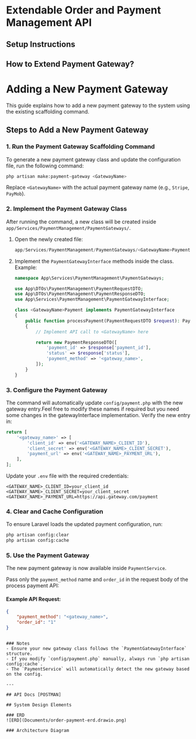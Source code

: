 # Extendable Order and Payment Management API

## Setup Instructions

## How to Extend Payment Gateway?
# Adding a New Payment Gateway

This guide explains how to add a new payment gateway to the system using the existing scaffolding command.

## Steps to Add a New Payment Gateway

### 1. Run the Payment Gateway Scaffolding Command
To generate a new payment gateway class and update the configuration file, run the following command:
```bash
php artisan make:payment-gateway <GatewayName>
```
Replace `<GatewayName>` with the actual payment gateway name (e.g., `Stripe`, `PayMob`).

### 2. Implement the Payment Gateway Class
After running the command, a new class will be created inside `app/Services/PaymentManagement/PaymentGateways/`.

1. Open the newly created file:  
   ```php
   app/Services/PaymentManagement/PaymentGateways/<GatewayName>Payment.php
   ```
2. Implement the `PaymentGatewayInterface` methods inside the class. Example:
   ```php
   namespace App\Services\PaymentManagement\PaymentGateways;
   
   use App\DTOs\PaymentManagement\PaymentRequestDTO;
   use App\DTOs\PaymentManagement\PaymentResponseDTO;
   use App\Services\PaymentManagement\PaymentGatewayInterface;

   class <GatewayName>Payment implements PaymentGatewayInterface
   {
       public function processPayment(PaymentRequestDTO $request): PaymentResponseDTO
       {
           // Implement API call to <GatewayName> here

           return new PaymentResponseDTO([
               'payment_id' => $response['payment_id'],
               'status' => $response['status'],
               'payment_method' => '<gateway_name>',
           ]);
       }
   }
   ```

### 3. Configure the Payment Gateway
The command will automatically update `config/payment.php` with the new gateway entry.Feel free to modify these names if required but you need some changes in the gatewayInterface implementation. Verify the new entry in:
```php
return [
    '<gateway_name>' => [
        'client_id' => env('<GATEWAY_NAME>_CLIENT_ID'),
        'client_secret' => env('<GATEWAY_NAME>_CLIENT_SECRET'),
        'payment_url' => env('<GATEWAY_NAME>_PAYMENT_URL'),
    ],
];
```

Update your `.env` file with the required credentials:
```env
<GATEWAY_NAME>_CLIENT_ID=your_client_id
<GATEWAY_NAME>_CLIENT_SECRET=your_client_secret
<GATEWAY_NAME>_PAYMENT_URL=https://api.gateway.com/payment
```

### 4. Clear and Cache Configuration
To ensure Laravel loads the updated payment configuration, run:
```bash
php artisan config:clear
php artisan config:cache
```

### 5. Use the Payment Gateway
The new payment gateway is now available inside `PaymentService`. 

Pass only the `payment_method` name and `order_id` in the request body of the process payment API:

#### Example API Request:
```json
{
    "payment_method": "<gateway_name>",
    "order_id": "1"
}
```


```

### Notes
- Ensure your new gateway class follows the `PaymentGatewayInterface` structure.
- If you modify `config/payment.php` manually, always run `php artisan config:cache`.
- The `PaymentService` will automatically detect the new gateway based on the config.

---

## API Docs [POSTMAN]

## System Design Elements

### ERD  
![ERD](Documents/order-payment-erd.drawio.png)  

### Architecture Diagram

